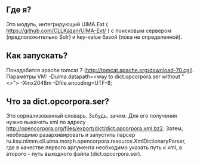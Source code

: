 ## Где я?
Это модуль, интегрирующий UIMA.Ext ( https://github.com/CLLKazan/UIMA-Ext/ ) c поисковым сервером (предположительно Solr) и key-value базой (пока не определенной).

## Как запускать?
Понадобится apache tomcat 7 (http://tomcat.apache.org/download-70.cgi).
Параметры VM: -Duima.datapath=<way to dict.opcorpora.ser without "<>"> -Xmx2048m -Dfile.encoding=UTF-8;

## Что за dict.opcorpora.ser?
Это сериализованный словарь. Забудь, зачем.
Для его получения  нужно выкачать xml по адресу http://opencorpora.org/files/export/dict/dict.opcorpora.xml.bz2.
Затем, необходимо разархивировать и запустить парсер ru.ksu.niimm.cll.uima.morph.opencorpora.resource.XmlDictionaryParser,
где в качестве первого аргумента необходимо указать путь к xml, а второго - путь выходного файла (dict.opcorpora.ser).